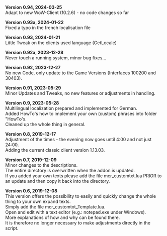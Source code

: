 **Version 0.94, 2024-03-25**  
Adapt to new WoW-Client (10.2.6) - no code changes so far

**Version 0.93a, 2024-01-22**  
Fixed a typo in the french localisation file

**Version 0.93, 2024-01-21**  
Little Tweak on the clients used language (GetLocale)

**Version 0.92a, 2023-12-28**  
Never touch a running system, minor bug fixes...

**Version 0.92, 2023-12-27**  
No new Code, only update to the Game Versions (Interfaces 100200 and 30403).

**Version 0.91, 2023-05-29**  
Minor Updates and Tweaks, no new features or adjustments in handling.

**Version 0.9, 2023-05-28**  
Multilingual localization prepared and implemented for German.  
Added HowTo's how to implement your own (custom) phrases into folder "HowTo's.  
Cleaned up the whole thing in general.

**Version 0.8, 2019-12-17**  
Adjustment of the times - the evening now goes until 4:00 and not just 24:00.  
Adding the current classic client version 1.13.03.

**Version 0.7, 2019-12-09**  
Minor changes to the descriptions.  
The entire directory is overwritten when the addon is updated.  
If you added your own texts please add the file mcr_customtxt.lua PRIOR to an update and then copy it back into the directory.

**Version 0.6, 2019-12-08**  
This version offers the possibility to easily and quickly change the whole thing to your own expand texts.  
Simply add the file mcr_customtxt_Template.lua.  
Open and edit with a text editor (e.g.: notepad.exe under Windows).  
More explanations of how and why can be found there.  
It is therefore no longer necessary to make adjustments directly in the script.

